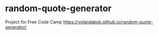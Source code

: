 # random-quote-generator

Project for Free Code Camp
https://yolandakok.github.io/random-quote-generator/
